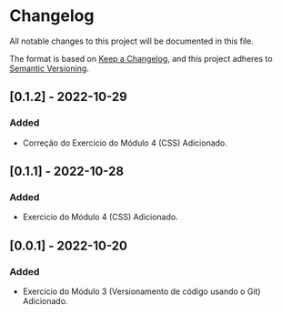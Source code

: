 # Changelog
All notable changes to this project will be documented in this file.

The format is based on [Keep a Changelog](https://keepachangelog.com/en/1.0.0/),
and this project adheres to [Semantic Versioning](https://semver.org/spec/v2.0.0.html).

## [0.1.2] - 2022-10-29
### Added
- Correção do Exercicio do Módulo 4 (CSS) Adicionado.

## [0.1.1] - 2022-10-28
### Added
- Exercicio do Módulo 4 (CSS) Adicionado.

## [0.0.1] - 2022-10-20
### Added
- Exercicio do Módulo 3 (Versionamento de código usando o Git) Adicionado.
